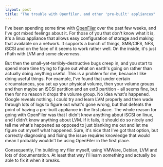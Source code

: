```yaml
---
layout: post
title: "The trouble with Openfiler, and other 'pre-built' appliances"
---
```

I've been spending some time with [OpenFiler][1] over the past few weeks, and
I've got mixed feelings about it. For those of you that don't know what it is,
it's a linux appliance that allows easy configuration of storage and making
that available on a network. It supports a bunch of things, SMB/CIFS, NFS,
iSCSI and on the face of it seems to work rather well. On the inside, it's
just rPath with LVM and some cleverness.

But then the small-yet-terribly-destructive bugs creep in, and you start to
spend more time trying to figure out what on earth's going on rather than
actually doing anything useful. This is a problem for me, because I like doing
useful things. For example, I've found that under certain circumstances, you
set up your physical volume, then your volume groups and then maybe an iSCSI
partition and an ext3 partition - all seems fine, but then for no reason it
drops the volume group. No idea what's happened. Google reveals nothing. I
could try and learn LVM properly and then wade through lots of logs to figure
out what's gone wrong, but that defeats the point of having a pre-built
appliance in the first place. The whole reason for going with OpenFiler was
that I didn't know anything about iSCSI on linux, and I didn't know anything
about LVM. If it fails, it should do so nicely and tell me what's happened as
opposed to just blanking me out and let me figure out myself what happened.
Sure, it's nice that I've got that option, but correctly diagnosing and fixing
the issue requires knowledge that would mean I probably wouldn't be using
OpenFiler in the first place.

Consequently, I'm building my filer myself, using VMWare, Debian, LVM and lots
of documentation. At least that way I'll learn something and actually be able
to fix it when it breaks.

   [1]: http://www.openfiler.com/

